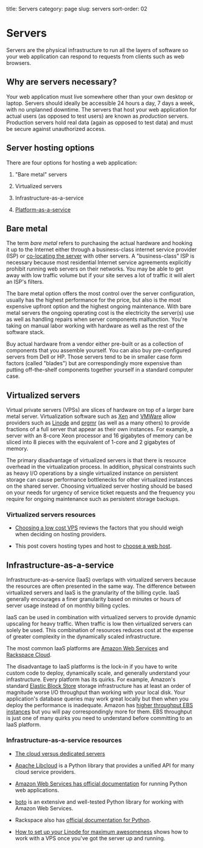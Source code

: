 title: Servers
category: page
slug: servers
sort-order: 02


# Servers
Servers are the physical infrastructure to run all the layers of software
so your web application can respond to requests from clients such as web 
browsers.


## Why are servers necessary?
Your web application must live somewhere other than your own desktop or 
laptop. Servers should ideally be accessible 24 hours a day, 7 days a week, 
with no unplanned downtime. The servers that host your web application for
actual users (as opposed to test users) are known as *production* servers.
Production servers hold real data (again as opposed to test data) and must be 
secure against unauthorized access.


## Server hosting options
There are four options for hosting a web application:

1. "Bare metal" servers

2. Virtualized servers

3. Infrastructure-as-a-service

4. [Platform-as-a-service](../platform-as-a-service.html)


## Bare metal
The term *bare metal* refers to purchasing the actual hardware and hooking 
it up to the Internet either through a business-class internet service 
provider (ISP) or 
[co-locating the server](http://webdesign.about.com/od/colocation/a/what_colocation.htm)
with other servers. A "business-class" ISP is necessary because
most residential Internet service agreements explicitly prohibit running
web servers on their networks. You may be able to get away with low traffic
volume but if your site serves a lot of traffic it will alert an ISP's
filters.

The bare metal option offers the most control over the server configuration,
usually has the highest performance for the price, but also is the most 
expensive upfront option and the highest ongoing maintenance. With bare
metal servers the ongoing operating cost is the electricity the server(s) 
use as well as handling repairs when server components malfunction. You're
taking on manual labor working with hardware as well as the rest of the
software stack.

Buy actual hardware from a vendor either pre-built or as a collection of 
components that you assemble yourself. You can also buy 
pre-configured servers from Dell or HP. Those servers tend to be in
smaller case form factors (called "blades") but are correspondingly more 
expensive than putting off-the-shelf components together yourself in a 
standard computer case.


## Virtualized servers
Virtual private servers (VPSs) are slices of hardware on top of a larger
bare metal server. Virtualization software such as 
[Xen](http://www.xen.org/) and
[VMWare](http://www.vmware.com/virtualization/what-is-virtualization.html)
allow providers such as [Linode](http://www.linode.com/) and
[prgmr](http://prgmr.com/xen/) (as well as a many others) to provide
fractions of a full server that appear as their own instances. For example,
a server with an 8-core Xeon processor and 16 gigabytes of memory can be
sliced into 8 pieces with the equivalent of 1-core and 2 gigabytes of
memory.

The primary disadvantage of virtualized servers is that there is resource
overhead in the virtualization process. In addition, physical constraints
such as heavy I/O operations by a single virtualized instance on persistent 
storage can cause performance bottlenecks for other virtualized instances on
the shared server. Choosing virtualized server hosting should be based on
your needs for urgency of service ticket requests and the frequency you
require for ongoing maintenance such as persistent storage backups.


### Virtualized servers resources
* [Choosing a low cost VPS](http://blog.redfern.me/choosing-a-low-cost-vps/)
  reviews the factors that you should weigh when deciding on hosting 
  providers.

* This post covers hosting types and host to
  [choose a web host](http://www.purefiremedia.com/choose-a-web-host/).


## Infrastructure-as-a-service
Infrastructure-as-a-service (IaaS) overlaps with virtualized servers 
because the resources are often presented in the same way. The 
difference between virtualized servers and IaaS is the granularity of the
billing cycle. IaaS generally encourages a finer granularity based on minutes
or hours of server usage instead of on monthly billing cycles.

IaaS can be used in combination with virtualized servers to provide 
dynamic upscaling for heavy traffic. When traffic is low then virtualized
servers can solely be used. This combination of resources reduces cost at
the expense of greater complexity in the dynamically scaled infrastructure. 

The most common IaaS platforms are 
[Amazon Web Services](http://aws.amazon.com/) and 
[Rackspace Cloud](http://www.rackspace.com/cloud/).

The disadvantage to IaaS platforms is the lock-in if you have to write
custom code to deploy, dynamically scale, and generally understand your
infrastructure. Every platform has its quirks. For example, 
Amazon's standard [Elastic Block Store](http://aws.amazon.com/ebs/) storage
infrastructure has at least an order of magnitude worse I/O throughput 
than working with your local disk. Your application's database queries may 
work great locally but then when you deploy the performance is inadequate.
Amazon has [higher throughput EBS instances](http://aws.amazon.com/about-aws/whats-new/2012/07/31/announcing-provisioned-iops-for-amazon-ebs/)
but you will pay correspondingly more for them. EBS throughput is just 
one of many quirks you need to understand before committing to an 
IaaS platform.


### Infrastructure-as-a-service resources
* [The cloud versus dedicated servers](http://www.screamingatmyscreen.com/2012/12/the-cloud-vs-dedicated-servers/)

* [Apache Libcloud](http://libcloud.apache.org/) is a Python library that
provides a unified API for many cloud service providers.

* [Amazon Web Services has official documentation](http://aws.amazon.com/python/) for running Python web applications.

* [boto](https://github.com/boto/boto) is an extensive and well-tested 
Python library for working with Amazon Web Services.

* Rackspace also has [official documentation for Python](http://docs.rackspace.com/sdks/guide/content/python.html).

* [How to set up your Linode for maximum awesomeness](http://feross.org/how-to-setup-your-linode/)
  shows how to work with a VPS once you've got the server up and running.

